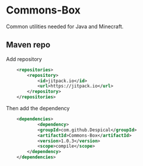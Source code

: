 # Commons-Box
Common utilities needed for Java and Minecraft.

## Maven repo
Add repository
```xml
    <repositories>
        <repository>
            <id>jitpack.io</id>
            <url>https://jitpack.io</url>
        </repository>
    </repositories>
```
Then add the dependency
```xml
    <dependencies>
            <dependency>
            <groupId>com.github.Despical</groupId>
            <artifactId>Commons-Box</artifactId>
            <version>1.0.3</version>
            <scope>compile</scope>
        </dependency>
    </dependencies>
```
